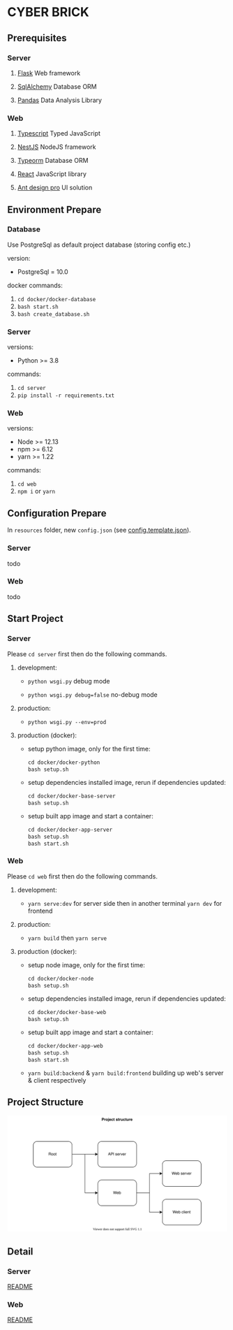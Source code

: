 # CYBER BRICK

## Prerequisites

### Server

1. [Flask](https://palletsprojects.com/p/flask/) Web framework

2. [SqlAlchemy](https://www.sqlalchemy.org/) Database ORM

3. [Pandas](https://pandas.pydata.org/) Data Analysis Library

### Web

1. [Typescript](https://www.typescriptlang.org/) Typed JavaScript

2. [NestJS](https://nestjs.com/) NodeJS framework

3. [Typeorm](https://typeorm.io/) Database ORM

4. [React](https://reactjs.org/) JavaScript library

5. [Ant design pro](https://beta-pro.ant.design/) UI solution

## Environment Prepare

### Database

Use PostgreSql as default project database (storing config etc.)

version:
* PostgreSql = 10.0

docker commands:
1. `cd docker/docker-database`
2. `bash start.sh`
3. `bash create_database.sh`

### Server

versions:
* Python >= 3.8

commands:
1. `cd server`
2. `pip install -r requirements.txt`

### Web

versions:
* Node >= 12.13
* npm >= 6.12
* yarn >= 1.22

commands:
1. `cd web`
2. `npm i` or `yarn`

## Configuration Prepare

In `resources` folder, new `config.json` (see [config.template.json](resources/config.template.json)). 

### Server

todo

### Web

todo

## Start Project

### Server

Please `cd server` first then do the following commands.

1. development:

    * `python wsgi.py` debug mode

    * `python wsgi.py debug=false` no-debug mode

2. production:

    * `python wsgi.py --env=prod`

3. production (docker):

    * setup python image, only for the first time:
      ```
      cd docker/docker-python
      bash setup.sh
      ```
    
    * setup dependencies installed image, rerun if dependencies updated:
      ```
      cd docker/docker-base-server
      bash setup.sh
      ```
    
    * setup built app image and start a container:
      ```
      cd docker/docker-app-server
      bash setup.sh
      bash start.sh
      ```

### Web

Please `cd web` first then do the following commands.

1. development: 

    * `yarn serve:dev` for server side then in another terminal `yarn dev` for frontend
    
2. production:

    * `yarn build` then `yarn serve`
    
3. production (docker):

    * setup node image, only for the first time:
      ```
      cd docker/docker-node
      bash setup.sh
      ```
    
    * setup dependencies installed image, rerun if dependencies updated:
      ```
      cd docker/docker-base-web
      bash setup.sh
      ```
      
    * setup built app image and start a container:
      ```
      cd docker/docker-app-web
      bash setup.sh
      bash start.sh
      ```

    * `yarn build:backend` & `yarn build:frontend` building up web's server & client respectively

## Project Structure

![Project Structure](doc/ProjectStructure.svg)

## Detail

### Server

[README](server/README.md)

### Web

[README](web/README.md)
